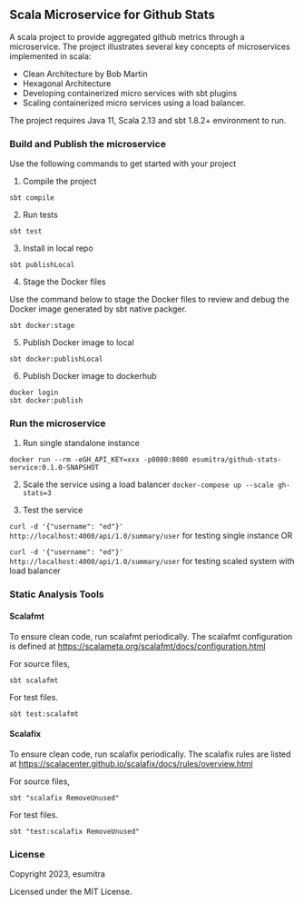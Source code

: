 ## Scala Microservice for Github Stats

A scala project to provide aggregated github metrics through a microservice. The project illustrates several key concepts of microservices implemented in scala:

- Clean Architecture by Bob Martin
- Hexagonal Architecture
- Developing containerized micro services with sbt plugins
- Scaling containerized micro services using a load balancer.


The project requires Java 11, Scala 2.13 and sbt 1.8.2+ environment to run.

### Build and Publish the microservice
 Use the following commands to get started with your project

 1. Compile the project
 
  `sbt compile`
 
 2. Run tests
 
 `sbt test`

 3. Install in local repo

`sbt publishLocal`

4. Stage the Docker files

Use the command below to stage the Docker files to review and debug the Docker image generated by sbt native packger.

`sbt docker:stage`

5. Publish Docker image to local

`sbt docker:publishLocal`

6. Publish Docker image to dockerhub

```
docker login
sbt docker:publish
```

### Run the microservice
1. Run single standalone instance

`docker run --rm -eGH_API_KEY=xxx -p8080:8080 esumitra/github-stats-service:0.1.0-SNAPSHOT`

2. Scale the service using a load balancer
`docker-compose up --scale gh-stats=3`

3. Test the service

`curl -d '{"username": "ed"}' http://localhost:4000/api/1.0/summary/user` for testing single instance OR

`curl -d '{"username": "ed"}' http://localhost:4000/api/1.0/summary/user` for testing scaled system with load balancer
### Static Analysis Tools

#### Scalafmt
To ensure clean code, run scalafmt periodically. The scalafmt configuration is defined at https://scalameta.org/scalafmt/docs/configuration.html

For source files,

`sbt scalafmt`

For test files.

`sbt test:scalafmt`

#### Scalafix
To ensure clean code, run scalafix periodically. The scalafix rules are listed at https://scalacenter.github.io/scalafix/docs/rules/overview.html

For source files,

`sbt "scalafix RemoveUnused"`

For test files.

`sbt "test:scalafix RemoveUnused"`

### License
Copyright 2023, esumitra

Licensed under the MIT License.
